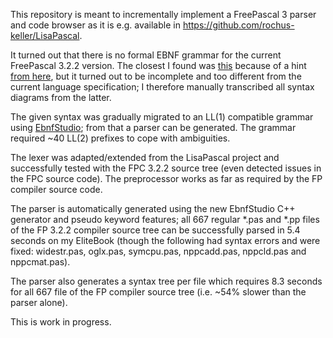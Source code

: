 This repository is meant to incrementally implement a FreePascal 3 parser and code browser as it is e.g. available in https://github.com/rochus-keller/LisaPascal.

It turned out that there is no formal EBNF grammar for the current FreePascal 3.2.2 version. The closest I found was [this](https://github.com/graemeg/fpGUI/blob/master/docs/fpc_lang_ref.ipf) because of a hint [from here](https://forum.lazarus.freepascal.org/index.php?topic=33853.0), but it turned out to be incomplete and too different from the current language specification; I therefore manually transcribed all syntax diagrams from the latter.

The given syntax was gradually migrated to an LL(1) compatible grammar using [EbnfStudio](https://github.com/rochus-keller/EbnfStudio); from that a parser can be generated. The grammar required ~40 LL(2) prefixes to cope with ambiguities.

The lexer was adapted/extended from the LisaPascal project and successfully tested with the FPC 3.2.2 source tree (even detected issues in the FPC source code). The preprocessor works as far as required by the FP compiler source code.

The parser is automatically generated using the new EbnfStudio C++ generator and pseudo keyword features; all 667 regular *.pas and *.pp files of the FP 3.2.2 compiler source tree can be successfully parsed in 5.4 seconds on my EliteBook (though the following had syntax errors and were fixed: widestr.pas, oglx.pas, symcpu.pas, nppcadd.pas, nppcld.pas and nppcmat.pas).

The parser also generates a syntax tree per file which requires 8.3 seconds for all 667 file of the FP compiler source tree (i.e. ~54% slower than the parser alone).

This is work in progress.
